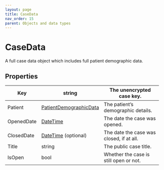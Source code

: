 ```yaml
---
layout: page
title: CaseData
nav_order: 15
parent: Objects and data types
---
```


# CaseData

A full case data object which includes full patient demographic data.

## Properties

| Key | string | The unencrypted case key. |
| --- | --- | --- |
| Patient | [PatientDemographicData](#_PersonDemographicData) | The patient’s demographic details. |
| OpenedDate | [DateTime](#_DateTime) | The date the case was opened. |
| ClosedDate | [DateTime](#_DateTime) (optional) | The date the case was closed, if at all. |
| Title | string | The public case title. |
| IsOpen | bool | Whether the case is still open or not. |
